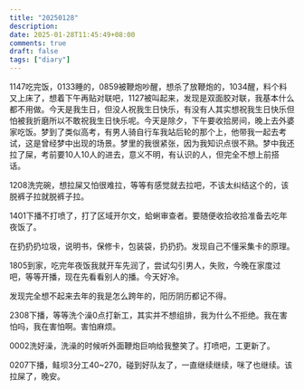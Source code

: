 ```yaml
---
title: "20250128"
description: 
date: 2025-01-28T11:45:49+08:00
comments: true
draft: false
tags: ["diary"]
---
```

1147吃完饭，0133睡的，0859被鞭炮吵醒，想杀了放鞭炮的，1034醒，料个料又上床了，想着下午再贴对联吧，1127被叫起来，发现是双面胶对联，我基本什么都不用做。今天是我生日，但没人祝我生日快乐，有没有人其实想祝我生日快乐但怕被我折磨所以不敢祝我生日快乐呢。今天是除夕，下午要收拾房间，晚上去外婆家吃饭。梦到了类似高考，有男人骑自行车我站后轮的那个上，他带我一起去考试，这是曾经梦中出现的场景。梦里的我很紧张，因为我知识点很不熟。梦中我还拉了屎，考前要10人10人的进去，意义不明，有认识的人，但完全不想上前搭话。

1208洗完碗，想拉屎又怕很难拉，等等有感觉就去拉吧，不该太纠结这个的，该脱裤子拉就脱裤子拉。

1401下播不打喷了，打了区域开尔文，蛤蜊审查者。要随便收拾收拾准备去吃年夜饭了。

在扔扔扔垃圾，说明书，保修卡，包装袋，扔扔扔。发现自己不懂采集卡的原理。

1805到家，吃完年夜饭我就开车先润了，尝试勾引男人，失败，今晚在家度过吧，等等开播，现在先看看别人的播。今天好冷。

发现完全想不起来去年的我是怎么跨年的，阳历阴历都记不得。

2308下播，等等洗个澡0点打新工，其实并不想组排，我为什么不拒绝。我在害怕吗，我在害怕啊。害怕麻烦。

0002洗好澡，洗澡的时候听外面鞭炮巨响给我整笑了。打喷吧，工更新了。

0207下播，鲑坝3分工40~270，碰到好队友了，一直继续继续，咪了也继续。该拉屎了，晚安。